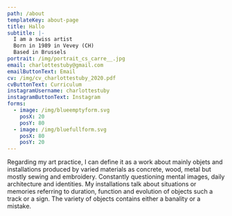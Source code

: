 ```yaml
---
path: /about
templateKey: about-page
title: Hallo
subtitle: |-
  I am a swiss artist
  Born in 1989 in Vevey (CH)
  Based in Brussels
portrait: /img/portrait_cs_carre__.jpg
email: charlottestuby@gmail.com
emailButtonText: Email
cv: /img/cv_charlottestuby_2020.pdf
cvButtonText: Curriculum
instagramUsername: charlottestuby
instagramButtonText: Instagram
forms:
  - image: /img/blueemptyform.svg
    posX: 20
    posY: 80
  - image: /img/bluefullform.svg
    posX: 80
    posY: 20
---
```

Regarding my art practice, I can define it as a work about mainly objets and installations produced by varied materials as concrete, wood, metal but mostly sewing and embroidery. Constantly questioning mental images, daily architecture and identities. My installations talk about situations or memories referring to duration, function and evolution of objects such a track or a sign. The variety of objects contains either a banality or a mistake.